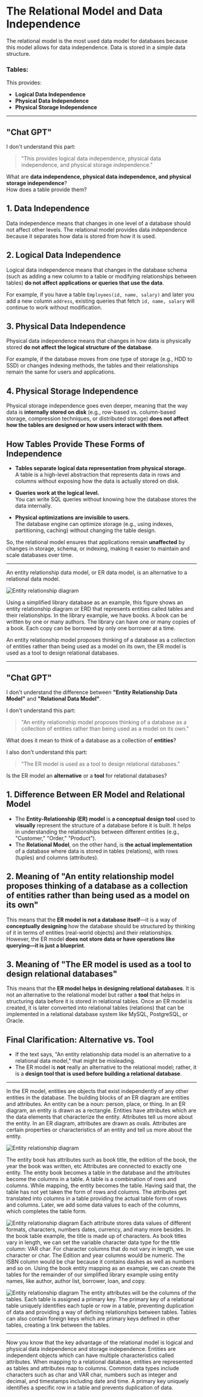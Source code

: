# The Relational Model and Data Independence  

The relational model is the most used data model for databases because this model allows for data independence. Data is stored in a simple data structure.  

### Tables:  
This provides:  
- **Logical Data Independence**  
- **Physical Data Independence**  
- **Physical Storage Independence**  

---

## "Chat GPT"  

I don't understand this part:  
> "This provides logical data independence, physical data independence, and physical storage independence."

What are **data independence, physical data independence, and physical storage independence**?  
How does a table provide them?  


## 1. Data Independence  
Data independence means that changes in one level of a database should not affect other levels. The relational model provides data independence because it separates how data is stored from how it is used.  

## 2. Logical Data Independence  
Logical data independence means that changes in the database schema (such as adding a new column to a table or modifying relationships between tables) **do not affect applications or queries that use the data**.  

For example, if you have a table `Employees(id, name, salary)` and later you add a new column `address`, existing queries that fetch `id, name, salary` will continue to work without modification.  

## 3. Physical Data Independence  
Physical data independence means that changes in how data is physically stored **do not affect the logical structure of the database**.  

For example, if the database moves from one type of storage (e.g., HDD to SSD) or changes indexing methods, the tables and their relationships remain the same for users and applications.  

## 4. Physical Storage Independence  
Physical storage independence goes even deeper, meaning that the way data is **internally stored on disk** (e.g., row-based vs. column-based storage, compression techniques, or distributed storage) **does not affect how the tables are designed or how users interact with them**.  


## How Tables Provide These Forms of Independence  

- **Tables separate logical data representation from physical storage.**  
  A table is a high-level abstraction that represents data in rows and columns without exposing how the data is actually stored on disk.  

- **Queries work at the logical level.**  
  You can write SQL queries without knowing how the database stores the data internally.  

- **Physical optimizations are invisible to users.**  
  The database engine can optimize storage (e.g., using indexes, partitioning, caching) without changing the table design.  

So, the relational model ensures that applications remain **unaffected** by changes in storage, schema, or indexing, making it easier to maintain and scale databases over time.  

---
An entity relationship data model, or ER data model, is an alternative to a relational data model.

![Entity relationship diagram](Image/entity%20relationship%20diagram.png)

Using a simplified library database as an example, this figure shows an entity relationship diagram or ERD that represents entities called tables and their relationships. In the library example, we have books. A book can be written by one or many authors. The library can have one or many copies of a book. Each copy can be borrowed by only one borrower at a time. 

An entity relationship model proposes thinking of a database as a collection of entities rather than being used as a model on its own, the ER model is used as a tool to design relational databases.

---

## "Chat GPT"  
I don't understand the difference between **"Entity Relationship Data Model"** and **"Relational Data Model"**.  

I don't understand this part:  
> "An entity relationship model proposes thinking of a database as a collection of entities rather than being used as a model on its own."  

What does it mean to think of a database as a collection of **entities**?  

I also don't understand this part:  
> "The ER model is used as a tool to design relational databases."  

Is the ER model an **alternative** or a **tool** for relational databases?

## 1. Difference Between ER Model and Relational Model

*   The **Entity-Relationship (ER) model** is **a conceptual design tool** used to **visually** represent the structure of a database before it is built. It helps in understanding the relationships between different entities (e.g., "Customer," "Order," "Product").
*   The **Relational Model**, on the other hand, is **the actual implementation** of a database where data is stored in tables (relations), with rows (tuples) and columns (attributes).

## 2. Meaning of "An entity relationship model proposes thinking of a database as a collection of entities rather than being used as a model on its own"

This means that the **ER model is not a database itself**—it is a way of **conceptually designing** how the database should be structured by thinking of it in terms of entities (real-world objects) and their relationships. However, the ER model **does not store data or have operations like querying—it is just a blueprint**.

## 3. Meaning of "The ER model is used as a tool to design relational databases"

This means that the **ER model helps in designing relational databases**. It is not an alternative to the relational model but rather a **tool** that helps in structuring data before it is stored in relational tables. Once an ER model is created, it is later converted into relational tables (relations) that can be implemented in a relational database system like MySQL, PostgreSQL, or Oracle.

## Final Clarification: Alternative vs. Tool

*   If the text says, "An entity relationship data model is an alternative to a relational data model," that might be misleading.
*   The ER model is **not** really an alternative to the relational model; rather, it is a **design tool that is used before building a relational database**.

---
In the ER model, entities are objects that exist independently of any other entities in the database. The building blocks of an ER diagram are entities and attributes. An entity can be a noun: person, place, or thing. In an ER diagram, an entity is drawn as a rectangle. Entities have attributes which are the data elements that characterize the entity. Attributes tell us more about the entity. In an ER diagram, attributes are drawn as ovals. Attributes are certain properties or characteristics of an entity and tell us more about the entity.

![Entity relationship diagram](Image/entity%20relationship%20model.png)

The entity book has attributes such as book title, the edition of the book, the year the book was written, etc Attributes are connected to exactly one entity. The entity book becomes a table in the database and the attributes become the columns in a table. A table is a combination of rows and columns. While mapping, the entity becomes the table. Having said that, the table has not yet taken the form of rows and columns. The attributes get translated into columns in a table providing the actual table form of rows and columns. Later, we add some data values to each of the columns, which completes the table form.


![Entity relationship diagram](Image/mapping%20the%20entity%20to%20the%20table.png)
Each attribute stores data values of different formats, characters, numbers dates, currency, and many more besides. In the book table example, the title is made up of characters. As book titles vary in length, we can set the variable character data type for the title column: VAR char. For character columns that do not vary in length, we use character or char. The Edition and year columns would be numeric. The ISBN column would be char because it contains dashes as well as numbers and so on. Using the book entity mapping as an example, we can create the tables for the remainder of our simplified library example using entity names, like author, author list, borrower, loan, and copy.

![Entity relationship diagram](Image/keys.png)
The entity attributes will be the columns of the tables. Each table is assigned a primary key. The primary key of a relational table uniquely identifies each tuple or row in a table, preventing duplication of data and providing a way of defining relationships between tables. Tables can also contain foreign keys which are primary keys defined in other tables, creating a link between the tables.

---

Now you know that the key advantage of the relational model is logical and physical data independence and storage independence. Entities are independent objects which can have multiple characteristics called attributes. When mapping to a relational database, entities are represented as tables and attributes map to columns. Common data types include characters such as char and VAR char, numbers such as integer and decimal, and timestamps including date and time. A primary key uniquely identifies a specific row in a table and prevents duplication of data.